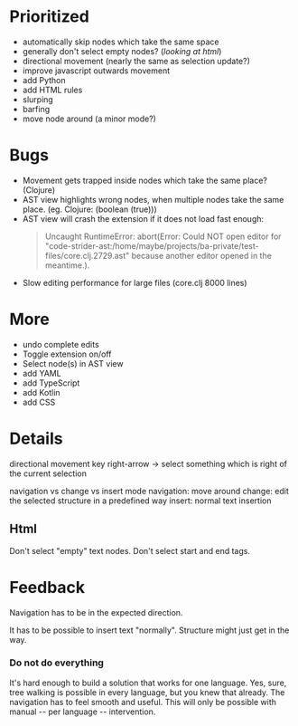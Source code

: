 # Prioritized
- automatically skip nodes which take the same space
- generally don't select empty nodes? (*looking at html*)
- directional movement (nearly the same as selection update?)
- improve javascript outwards movement
- add Python
- add HTML rules
- slurping
- barfing
- move node around (a minor mode?)

# Bugs
- Movement gets trapped inside nodes which take the same place? (Clojure)
- AST view highlights wrong nodes, when multiple nodes take the same place. (eg. Clojure: (boolean (true)))
- AST view will crash the extension if it does not load fast enough:
    > Uncaught RuntimeError: abort(Error: Could NOT open editor for "code-strider-ast:/home/maybe/projects/ba-private/test-files/core.clj.2729.ast" because another editor opened in the meantime.).
- Slow editing performance for large files (core.clj 8000 lines)

# More
- undo complete edits
- Toggle extension on/off
- Select node(s) in AST view
- add YAML
- add TypeScript
- add Kotlin
- add CSS

# Details

directional movement
key right-arrow -> select something which is right of the current selection

navigation vs change vs insert mode
navigation: move around
change: edit the selected structure in a predefined way
insert: normal text insertion

## Html

Don't select "empty" text nodes.
Don't select start and end tags.

# Feedback

Navigation has to be in the expected direction.

It has to be possible to insert text "normally". Structure might just get in the way.






### Do not do everything

It's hard enough to build a solution that works for one language. Yes, sure, tree walking is possible in every language, but you knew that already. The navigation has to feel smooth and useful. This will only be possible with manual -- per language -- intervention.
